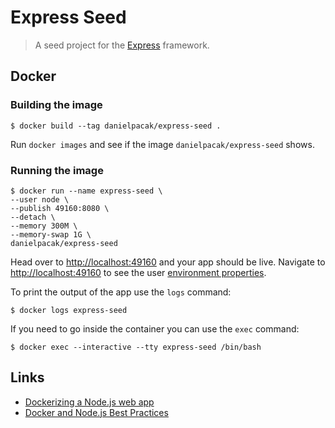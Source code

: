 # Express Seed

> A seed project for the [Express](https://expressjs.com/) framework.

## Docker

### Building the image

```
$ docker build --tag danielpacak/express-seed .
```

Run `docker images` and see if the image `danielpacak/express-seed` shows.

### Running the image

```
$ docker run --name express-seed \
--user node \
--publish 49160:8080 \
--detach \
--memory 300M \
--memory-swap 1G \
danielpacak/express-seed
```

Head over to [http://localhost:49160](http://localhost:49160) and your app should be live.
Navigate to [http://localhost:49160](http://localhost:49160/env) to see the user
[environment properties](https://nodejs.org/api/process.html#process_process_env).

To print the output of the app use the `logs` command:

```
$ docker logs express-seed
```

If you need to go inside the container you can use the `exec` command:

```
$ docker exec --interactive --tty express-seed /bin/bash
```

## Links

* [Dockerizing a Node.js web app](https://nodejs.org/en/docs/guides/nodejs-docker-webapp/)
* [Docker and Node.js Best Practices](https://github.com/nodejs/docker-node/blob/master/docs/BestPractices.md)

